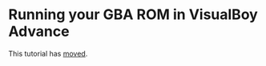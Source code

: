 # Running your GBA ROM in VisualBoy Advance #

This tutorial has [moved](http://spritely.googlecode.com/svn/trunk/tutorials/run_gba_rom.html).
